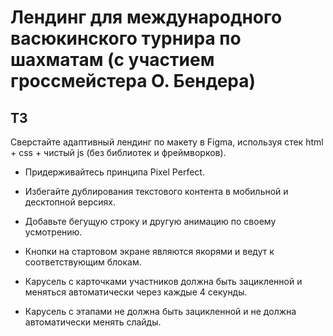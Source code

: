# Лендинг для международного васюкинского турнира по шахматам (с участием гроссмейстера О. Бендера)

## ТЗ

Сверстайте адаптивный лендинг по макету в Figma, используя стек html + css + чистый js (без библиотек и фреймворков).

- Придерживайтесь принципа Pixel Perfect.

- Избегайте дублирования текстового контента в мобильной и десктопной версиях.

- Добавьте бегущую строку и другую анимацию по своему усмотрению.

- Кнопки на стартовом экране являются якорями и ведут к соответствующим блокам.

- Карусель с карточками участников должна быть зацикленной и меняться автоматически через каждые 4 секунды.

- Карусель с этапами не должна быть зацикленной и не должна автоматически менять слайды.
